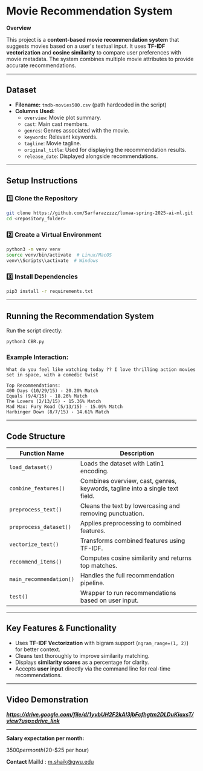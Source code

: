 # Movie Recommendation System

**Overview**

This project is a **content-based movie recommendation system** that suggests movies based on a user's textual input. It uses **TF-IDF vectorization** and **cosine similarity** to compare user preferences with movie metadata. The system combines multiple movie attributes to provide accurate recommendations.

---

## **Dataset**

- **Filename:** `tmdb-movies500.csv` (path hardcoded in the script)
- **Columns Used:**
  - `overview`: Movie plot summary.
  - `cast`: Main cast members.
  - `genres`: Genres associated with the movie.
  - `keywords`: Relevant keywords.
  - `tagline`: Movie tagline.
  - `original_title`: Used for displaying the recommendation results.
  - `release_date`: Displayed alongside recommendations.

---

##  **Setup Instructions**

### 1️⃣ **Clone the Repository**

```bash
git clone https://github.com/Sarfarazzzzz/lumaa-spring-2025-ai-ml.git
cd <repository_folder>
```

### 2️⃣ **Create a Virtual Environment**

```bash
python3 -m venv venv
source venv/bin/activate  # Linux/MacOS
venv\\Scripts\\activate  # Windows
```

### 3️⃣ **Install Dependencies**

```bash
pip3 install -r requirements.txt
```

---

##  **Running the Recommendation System**

Run the script directly:

```bash
python3 CBR.py
```

### **Example Interaction:**

```
What do you feel like watching today ?? I love thrilling action movies set in space, with a comedic twist

Top Recommendations:
400 Days (10/29/15) - 20.20% Match
Equals (9/4/15) - 18.26% Match
The Lovers (2/13/15) - 15.36% Match
Mad Max: Fury Road (5/13/15) - 15.09% Match
Harbinger Down (8/7/15) - 14.61% Match
```

---

##  **Code Structure**

| Function Name           | Description                                                                  |
| ----------------------- | ---------------------------------------------------------------------------- |
| `load_dataset()`        | Loads the dataset with Latin1 encoding.                                      |
| `combine_features()`    | Combines overview, cast, genres, keywords, tagline into a single text field. |
| `preprocess_text()`     | Cleans the text by lowercasing and removing punctuation.                     |
| `preprocess_dataset()`  | Applies preprocessing to combined features.                                  |
| `vectorize_text()`      | Transforms combined features using TF-IDF.                                   |
| `recommend_items()`     | Computes cosine similarity and returns top matches.                          |
| `main_recommendation()` | Handles the full recommendation pipeline.                                    |
| `test()`                | Wrapper to run recommendations based on user input.                          |

---

## **Key Features & Functionality**

- Uses **TF-IDF Vectorization** with bigram support (`ngram_range=(1, 2)`) for better context.
- Cleans text thoroughly to improve similarity matching.
- Displays **similarity scores** as a percentage for clarity.
- Accepts **user input** directly via the command line for real-time recommendations.

---


##  **Video Demonstration**

***https://drive.google.com/file/d/1yvbUH2F2kAl3jbFcfhgtm2DLDuKiaxsT/view?usp=drive_link***

---

**Salary expectation per month:** 

$3500 per month ($20-$25 per hour)

**Contact**
MailId : m.shaik@gwu.edu

